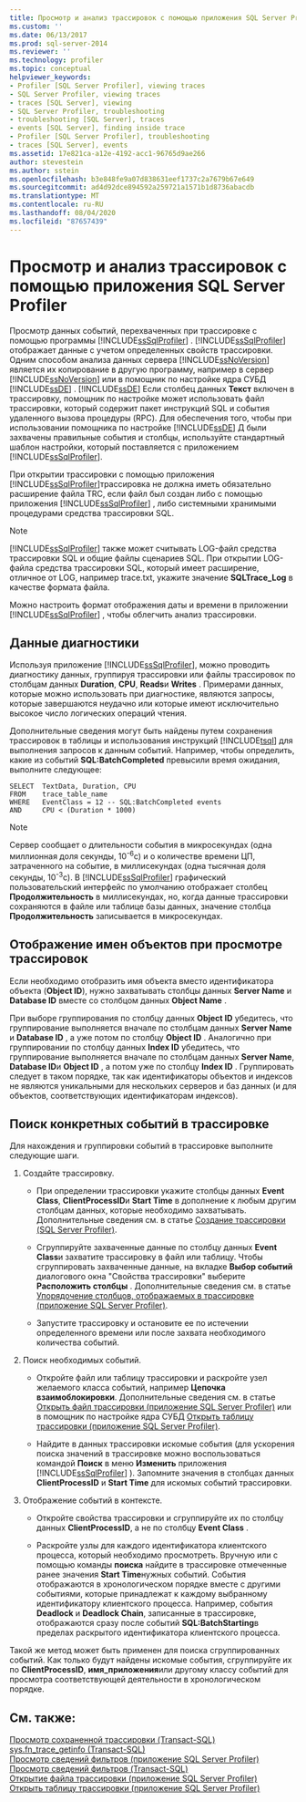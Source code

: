 ```yaml
---
title: Просмотр и анализ трассировок с помощью приложения SQL Server Profiler | Документы Майкрософт
ms.custom: ''
ms.date: 06/13/2017
ms.prod: sql-server-2014
ms.reviewer: ''
ms.technology: profiler
ms.topic: conceptual
helpviewer_keywords:
- Profiler [SQL Server Profiler], viewing traces
- SQL Server Profiler, viewing traces
- traces [SQL Server], viewing
- SQL Server Profiler, troubleshooting
- troubleshooting [SQL Server], traces
- events [SQL Server], finding inside trace
- Profiler [SQL Server Profiler], troubleshooting
- traces [SQL Server], events
ms.assetid: 17e821ca-a12e-4192-acc1-96765d9ae266
author: stevestein
ms.author: sstein
ms.openlocfilehash: b3e848fe9a07d838631eef1737c2a7679b67e649
ms.sourcegitcommit: ad4d92dce894592a259721a1571b1d8736abacdb
ms.translationtype: MT
ms.contentlocale: ru-RU
ms.lasthandoff: 08/04/2020
ms.locfileid: "87657439"
---
```

# <a name="view-and-analyze-traces-with-sql-server-profiler"></a>Просмотр и анализ трассировок с помощью приложения SQL Server Profiler
  Просмотр данных событий, перехваченных при трассировке с помощью программы [!INCLUDE[ssSqlProfiler](../../includes/sssqlprofiler-md.md)] . [!INCLUDE[ssSqlProfiler](../../includes/sssqlprofiler-md.md)] отображает данные с учетом определенных свойств трассировки. Одним способом анализа данных сервера [!INCLUDE[ssNoVersion](../../includes/ssnoversion-md.md)] является их копирование в другую программу, например в сервер [!INCLUDE[ssNoVersion](../../includes/ssnoversion-md.md)] или в помощник по настройке ядра СУБД [!INCLUDE[ssDE](../../includes/ssde-md.md)] . [!INCLUDE[ssDE](../../includes/ssde-md.md)] Если столбец данных **Текст** включен в трассировку, помощник по настройке может использовать файл трассировки, который содержит пакет инструкций SQL и события удаленного вызова процедуры (RPC). Для обеспечения того, чтобы при использовании помощника по настройке [!INCLUDE[ssDE](../../includes/ssde-md.md)] Д были захвачены правильные события и столбцы, используйте стандартный шаблон настройки, который поставляется с приложением [!INCLUDE[ssSqlProfiler](../../includes/sssqlprofiler-md.md)].  
  
 При открытии трассировки с помощью приложения [!INCLUDE[ssSqlProfiler](../../includes/sssqlprofiler-md.md)]трассировка не должна иметь обязательно расширение файла TRC, если файл был создан либо с помощью приложения [!INCLUDE[ssSqlProfiler](../../includes/sssqlprofiler-md.md)] , либо системными хранимыми процедурами средства трассировки SQL.  
  
> [!NOTE]  
>  [!INCLUDE[ssSqlProfiler](../../includes/sssqlprofiler-md.md)] также может считывать LOG-файл средства трассировки SQL и общие файлы сценариев SQL. При открытии LOG-файла средства трассировки SQL, который имеет расширение, отличное от LOG, например trace.txt, укажите значение **SQLTrace_Log** в качестве формата файла.  
  
 Можно настроить формат отображения даты и времени в приложении [!INCLUDE[ssSqlProfiler](../../includes/sssqlprofiler-md.md)] , чтобы облегчить анализ трассировки.  
  
## <a name="troubleshooting-data"></a>Данные диагностики  
 Используя приложение [!INCLUDE[ssSqlProfiler](../../includes/sssqlprofiler-md.md)], можно проводить диагностику данных, группируя трассировки или файлы трассировок по столбцам данных **Duration**, **CPU**, **Reads**и **Writes** . Примерами данных, которые можно использовать при диагностике, являются запросы, которые завершаются неудачно или которые имеют исключительно высокое число логических операций чтения.  
  
 Дополнительные сведения могут быть найдены путем сохранения трассировок в таблицы и использования инструкций [!INCLUDE[tsql](../../includes/tsql-md.md)] для выполнения запросов к данным событий. Например, чтобы определить, какие из событий **SQL:BatchCompleted** превысили время ожидания, выполните следующее:  
  
```  
SELECT  TextData, Duration, CPU  
FROM    trace_table_name  
WHERE   EventClass = 12 -- SQL:BatchCompleted events  
AND     CPU < (Duration * 1000)  
```  
  
> [!NOTE]  
>  Сервер сообщает о длительности события в микросекундах (одна миллионная доля секунды, 10<sup>-6</sup>с) и о количестве времени ЦП, затраченного на событие, в миллисекундах (одна тысячная доля секунды, 10<sup>-3</sup>с). В [!INCLUDE[ssSqlProfiler](../../includes/sssqlprofiler-md.md)] графический пользовательский интерфейс по умолчанию отображает столбец **Продолжительность** в миллисекундах, но, когда данные трассировки сохраняются в файле или таблице базы данных, значение столбца **Продолжительность** записывается в микросекундах.  
  
## <a name="displaying-object-names-when-viewing-traces"></a>Отображение имен объектов при просмотре трассировок  
 Если необходимо отобразить имя объекта вместо идентификатора объекта (**Object ID**), нужно захватывать столбцы данных **Server Name** и **Database ID** вместе со столбцом данных **Object Name** .  
  
 При выборе группирования по столбцу данных **Object ID** убедитесь, что группирование выполняется вначале по столбцам данных **Server Name** и **Database ID** , а уже потом по столбцу **Object ID** . Аналогично при группировании по столбцу данных **Index ID** убедитесь, что группирование выполняется вначале по столбцам данных **Server Name**, **Database ID**и **Object ID** , а потом уже по столбцу **Index ID** . Группировать следует в таком порядке, так как идентификаторы объектов и индексов не являются уникальными для нескольких серверов и баз данных (и для объектов, соответствующих идентификаторам индексов).  
  
## <a name="finding-specific-events-within-a-trace"></a>Поиск конкретных событий в трассировке  
 Для нахождения и группировки событий в трассировке выполните следующие шаги.  
  
1.  Создайте трассировку.  
  
    -   При определении трассировки укажите столбцы данных **Event Class**, **ClientProcessID**и **Start Time** в дополнение к любым другим столбцам данных, которые необходимо захватывать. Дополнительные сведения см. в статье [Создание трассировки (SQL Server Profiler)](create-a-trace-sql-server-profiler.md).  
  
    -   Сгруппируйте захваченные данные по столбцу данных **Event Class**и захватите трассировку в файл или таблицу. Чтобы сгруппировать захваченные данные, на вкладке **Выбор событий** диалогового окна "Свойства трассировки" выберите **Расположить столбцы** . Дополнительные сведения см. в статье [Упорядочение столбцов, отображаемых в трассировке (приложение SQL Server Profiler)](organize-columns-displayed-in-a-trace-sql-server-profiler.md).  
  
    -   Запустите трассировку и остановите ее по истечении определенного времени или после захвата необходимого количества событий.  
  
2.  Поиск необходимых событий.  
  
    -   Откройте файл или таблицу трассировки и раскройте узел желаемого класса событий, например **Цепочка взаимоблокировки**. Дополнительные сведения см. в статье [Открыть файл трассировки (приложение SQL Server Profiler)](open-a-trace-file-sql-server-profiler.md) или в помощник по настройке ядра СУБД [Открыть таблицу трассировки (приложение SQL Server Profiler)](open-a-trace-table-sql-server-profiler.md).  
  
    -   Найдите в данных трассировки искомые события (для ускорения поиска значений в трассировке можно воспользоваться командой **Поиск** в меню **Изменить** приложения [!INCLUDE[ssSqlProfiler](../../includes/sssqlprofiler-md.md)] ). Запомните значения в столбцах данных **ClientProcessID** и **Start Time** для искомых событий трассировки.  
  
3.  Отображение событий в контексте.  
  
    -   Откройте свойства трассировки и сгруппируйте их по столбцу данных **ClientProcessID**, а не по столбцу **Event Class** .  
  
    -   Раскройте узлы для каждого идентификатора клиентского процесса, который необходимо просмотреть. Вручную или с помощью команды **поиска** найдите в трассировке отмеченные ранее значения **Start Time**нужных событий. События отображаются в хронологическом порядке вместе с другими событиями, которые принадлежат к каждому выбранному идентификатору клиентского процесса. Например, события **Deadlock** и **Deadlock Chain**, записанные в трассировке, отображаются сразу после событий **SQL:BatchStarting**в пределах раскрытого идентификатора клиентского процесса.  
  
 Такой же метод может быть применен для поиска сгруппированных событий. Как только будут найдены искомые события, сгруппируйте их по **ClientProcessID**, **имя_приложения**или другому классу событий для просмотра соответствующей деятельности в хронологическом порядке.  
  
## <a name="see-also"></a>См. также:  
 [Просмотр сохраненной трассировки (Transact-SQL)](../../relational-databases/sql-trace/view-a-saved-trace-transact-sql.md)   
 [sys.fn_trace_getinfo (Transact-SQL)](/sql/relational-databases/system-functions/sys-fn-trace-getinfo-transact-sql)   
 [Просмотр сведений фильтров (приложение SQL Server Profiler)](view-filter-information-sql-server-profiler.md)   
 [Просмотр сведений фильтров (Transact-SQL)](../../relational-databases/sql-trace/view-filter-information-transact-sql.md)   
 [Открытие файла трассировки (приложение SQL Server Profiler)](open-a-trace-file-sql-server-profiler.md)   
 [Открыть таблицу трассировки (приложение SQL Server Profiler)](open-a-trace-table-sql-server-profiler.md)  
  
  
